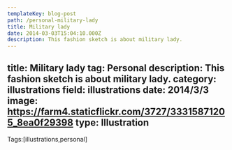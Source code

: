 ```yaml
---
templateKey: blog-post
path: /personal-military-lady
title: Military lady
date: 2014-03-03T15:04:10.000Z
description: This fashion sketch is about military lady.
---
```


title: Military lady
tag: Personal
description: This fashion sketch is about military lady.
category: illustrations
field: illustrations
date: 2014/3/3
image: https://farm4.staticflickr.com/3727/33315871205_8ea0f29398
type: Illustration
---

Tags:[illustrations,personal]